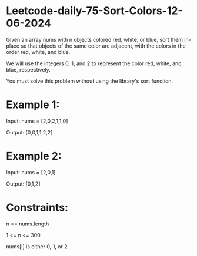 # Leetcode-daily-75-Sort-Colors-12-06-2024
Given an array nums with n objects colored red, white, or blue, sort them in-place so that objects of the same color are adjacent, with the colors in the order red, white, and blue.

We will use the integers 0, 1, and 2 to represent the color red, white, and blue, respectively.

You must solve this problem without using the library's sort function.

 

# Example 1:

Input: nums = [2,0,2,1,1,0]

Output: [0,0,1,1,2,2]

# Example 2:

Input: nums = [2,0,1]

Output: [0,1,2]
 

# Constraints:

n == nums.length

1 <= n <= 300

nums[i] is either 0, 1, or 2.
